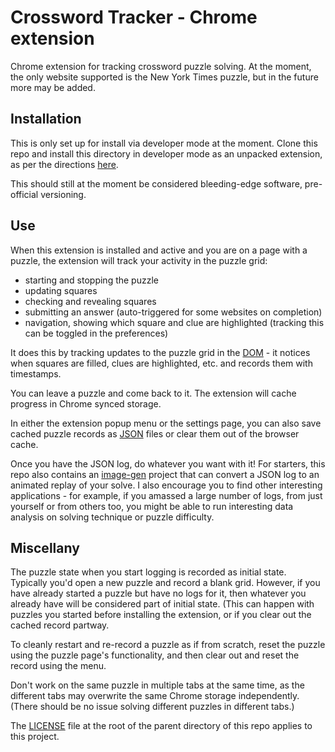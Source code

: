 # Crossword Tracker - Chrome extension

Chrome extension for tracking crossword puzzle solving. At the moment, the only website supported is the New York Times puzzle, but in the future more may be added.

## Installation

This is only set up for install via developer mode at the moment. Clone this repo and install this directory in developer mode as an unpacked extension, as per the directions [here](https://developer.chrome.com/docs/extensions/mv3/getstarted/).

This should still at the moment be considered bleeding-edge software, pre-official versioning.

## Use

When this extension is installed and active and you are on a page with a puzzle, the extension will track your activity in the puzzle grid:

- starting and stopping the puzzle
- updating squares
- checking and revealing squares
- submitting an answer (auto-triggered for some websites on completion)
- navigation, showing which square and clue are highlighted (tracking this can be toggled in the preferences)

It does this by tracking updates to the puzzle grid in the [DOM](https://developer.mozilla.org/en-US/docs/Web/API/Document_Object_Model/Introduction) - it notices when squares are filled, clues are highlighted, etc. and records them with timestamps.

You can leave a puzzle and come back to it. The extension will cache progress in Chrome synced storage.

In either the extension popup menu or the settings page, you can also save cached puzzle records as [JSON](https://www.json.org/json-en.html) files or clear them out of the browser cache.

Once you have the JSON log, do whatever you want with it! For starters, this repo also contains an [image-gen](../image-gen/README.md) project that can convert a JSON log to an animated replay of your solve. I also encourage you to find other interesting applications - for example, if you amassed a large number of logs, from just yourself or from others too, you might be able to run interesting data analysis on solving technique or puzzle difficulty.

## Miscellany

The puzzle state when you start logging is recorded as initial state. Typically you'd open a new puzzle and record a blank grid. However, if you have already started a puzzle but have no logs for it, then whatever you already have will be considered part of initial state. (This can happen with puzzles you started before installing the extension, or if you clear out the cached record partway.

To cleanly restart and re-record a puzzle as if from scratch, reset the puzzle using the puzzle page's functionality, and then clear out and reset the record using the menu.

Don't work on the same puzzle in multiple tabs at the same time, as the different tabs may overwrite the same Chrome storage independently. (There should be no issue solving different puzzles in different tabs.)

The [LICENSE](../LICENSE) file at the root of the parent directory of this repo applies to this project.
